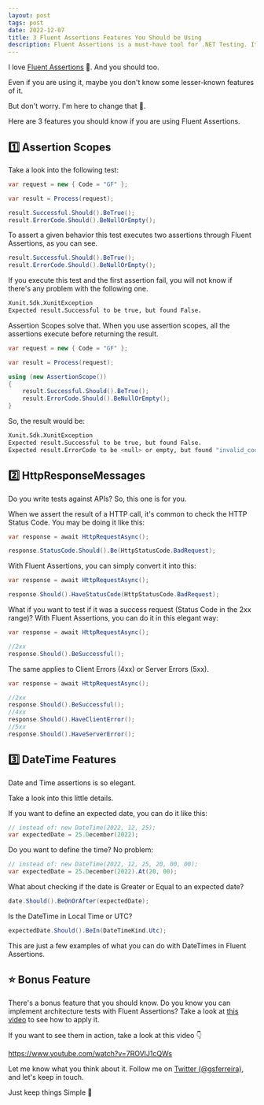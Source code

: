 ```yaml
---
layout: post
tags: post
date: 2022-12-07
title: 3 Fluent Assertions Features You Should be Using
description: Fluent Assertions is a must-have tool for .NET Testing. It's so rich and extensive that some features aren't used enough. In this post, I will show you 3 of them.
---
```


I love [Fluent Assertions](https://fluentassertions.com/) 💖. And you should too.

Even if you are using it, maybe you don't know some lesser-known features of it.

But don't worry. I'm here to change that 💪.

Here are 3 features you should know if you are using Fluent Assertions.

## 1️⃣ Assertion Scopes

Take a look into the following test:

```csharp
var request = new { Code = "GF" };

var result = Process(request);

result.Successful.Should().BeTrue();
result.ErrorCode.Should().BeNullOrEmpty();
```

To assert a given behavior this test executes two assertions through Fluent Assertions, as you can see.

```csharp
result.Successful.Should().BeTrue();
result.ErrorCode.Should().BeNullOrEmpty();
```

If you execute this test and the first assertion fail, you will not know if there's any problem with the following one.

```bash
Xunit.Sdk.XunitException
Expected result.Successful to be true, but found False.
```

Assertion Scopes solve that. When you use assertion scopes, all the assertions execute before returning the result.

```csharp
var request = new { Code = "GF" };

var result = Process(request);

using (new AssertionScope())
{
    result.Successful.Should().BeTrue();
    result.ErrorCode.Should().BeNullOrEmpty();
}
```

So, the result would be:

```bash
Xunit.Sdk.XunitException
Expected result.Successful to be true, but found False.
Expected result.ErrorCode to be <null> or empty, but found "invalid_code".
```

## 2️⃣ HttpResponseMessages

Do you write tests against APIs? So, this one is for you.

When we assert the result of a HTTP call, it's common to check the HTTP Status Code.
You may be doing it like this:

```csharp
var response = await HttpRequestAsync();

response.StatusCode.Should().Be(HttpStatusCode.BadRequest);
```

With Fluent Assertions, you can simply convert it into this:

```csharp
var response = await HttpRequestAsync();

response.Should().HaveStatusCode(HttpStatusCode.BadRequest);
```

What if you want to test if it was a success request (Status Code in the 2xx range)?
With Fluent Assertions, you can do it in this elegant way:

```csharp
var response = await HttpRequestAsync();

//2xx
response.Should().BeSuccessful();
```

The same applies to Client Errors (4xx) or Server Errors (5xx).

```csharp
var response = await HttpRequestAsync();

//2xx
response.Should().BeSuccessful();
//4xx
response.Should().HaveClientError();
//5xx
response.Should().HaveServerError();
```

## 3️⃣ DateTime Features

Date and Time assertions is so elegant.

Take a look into this little details.

If you want to define an expected date, you can do it like this:

```csharp
// instead of: new DateTime(2022, 12, 25);
var expectedDate = 25.December(2022);
```

Do you want to define the time? No problem:

```csharp
// instead of: new DateTime(2022, 12, 25, 20, 00, 00);
var expectedDate = 25.December(2022).At(20, 00);
```

What about checking if the date is Greater or Equal to an expected date?

```csharp
date.Should().BeOnOrAfter(expectedDate);
```

Is the DateTime in Local Time or UTC?

```csharp
expectedDate.Should().BeIn(DateTimeKind.Utc);
```

This are just a few examples of what you can do with DateTimes in Fluent Assertions.

## ⭐️ Bonus Feature

There's a bonus feature that you should know.
Do you know you can implement architecture tests with Fluent Assertions?
Take a look at [this video](https://youtu.be/e4w2qePKcTE) to see how to apply it.

If you want to see them in action, take a look at this video 👇

https://www.youtube.com/watch?v=7ROVlJ1cQWs

Let me know what you think about it. Follow me on [Twitter (@gsferreira)](https://twitter.com/gsferreira), and let's keep in touch.

Just keep things Simple 🌱
